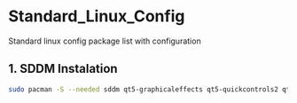 # Standard_Linux_Config
Standard linux config package list with configuration 

## 1. SDDM Instalation
```bash
sudo pacman -S --needed sddm qt5‑graphicaleffects qt5‑quickcontrols2 qt5‑svg
```
